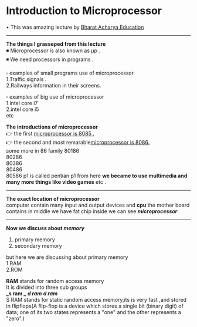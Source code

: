  # Introduction to Microprocessor                                  
• This was amazing lecture by [Bharat Acharya Education](https://www.youtube.com/watch?v=Xl2nWDcy0To&t=65s)     

----------------------------------------------------------------------------------------------------------------------------------------------------------------------       
**The things I grasseped from this lecture**        
◾ Microprocessor is also known as μp .       
◾ We need processors in programs .    

   ▫ examples of small programs use of microprocessor                                                         
   1.Traffic signals .                
   2.Railways information in their screens.   
   
   ▫ examples of big use of microprocessor    
   1.intel core i7       
   2.intel core i5    
   etc      
 
**The introductions of microprocessor**                                
👉 the first [microprocessor is 8085 .](https://www.tutorialspoint.com/microprocessor/microprocessor_8085_architecture.htm)                              
👉 the second and most remarable[microprocessor is 8086.](https://www.tutorialspoint.com/microprocessor/microprocessor_8086_overview.htm)         
                   some more in 86 family 
                   80186  
                   80286      
                   80386          
                   80486     
    80586  p1 is called pentian p1 from here **we became to use multimedia and many more things like video games**  etc .      
    
 ---------------------------------------------------------------------------------------------------------------------------------------------------------         
 **The exact  location of microprocessor**                           
 computer contain many input and output devices and **cpu** the mother board  contains in middle we have fat chip inside we can see **_microprocessor_**                  
 
 --------------------------------------------------------------------------------------------------------------------------------------------------------                    
                   
 **Now we discuss about _memory_**       
   1. primary memory             
   2. secondary memory                          
   
   but here we are discussing about primary memory                  
   1.RAM    
   2.ROM 
   
**RAM** stands for random access memory               
It is divided into three sub groups               
**_s ram _**     **_d ram_**    **_d ram_**              
S RAM stands for static random access memory,its is very fast ,and stored in flipflops(A flip-flop is a device which stores a single bit (binary digit) of data; one of its two states represents a "one" and the other represents a "zero".)       

